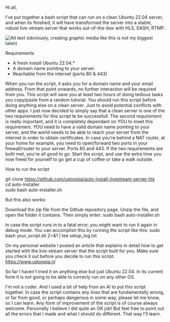 Hi all,

I've put together a bash script that can run on a clean Ubuntu 22.04 server, and when its finished, it will have transformed the server into a stable, robust live-stream server that works out-of-the-box with HLS, DASH, RTMP.

![Alt text](https://i.imgur.com/ERG9hoj.png "header image")
(obviously, creating graphic media like this is not my biggest talen)

Requirements

- A fresh install Ubuntu 22.04.*
- A domain name pointing to your server.
- Reachable from the internet (ports 80 & 443)

When you run the script, it asks you for a domain name and your email address. From that point onwards, no further interaction will be required from you. This script will save you at least two hours of doing tedious tasks you copy/paste from a random tutorial. You should run this script before doing anything else on a clean server. Just to avoid potential conflicts with other apps. I just now decided to simply say that a clean server is one of the two requirements for this script te be successfull. The second requirement is really important, and it is completely dependant on YOU to meet this requirement. YOU need to have a valid domain name pointing to your server, and the world needs to be able to reach your server from the internet in order to obtain certificates. In case you're behind a NAT router, at your home for example, you need to open/forward two ports in your firewall/router to your server. Ports 80 and 443. If the two requirements are both met, you're all good to go. Start the script, and use the extra time you now freed for yourself to go get a cup of coffee or take a walk outside. 

How to run the script

  git clone https://github.com/ustoopia/auto-install-livestream-server-hls \
  cd auto-installer \
  sudo bash auto-installer.sh

But this also works:

Download the zip file from the Github repository page. Unzip the file, and 
open the folder it contains. Then simply enter: sudo bash auto-installer.sh

In case the script runs in to a fatal error, you might want to run it again in debug mode. You can accomplish this by running the script like this: sudo bash your_script.sh 2>&1 | tee setup_log.txt

On my personal website I posted an article that explains in detail how to get started with the live-stream server that the script built for you. Make sure you check it out before you decide to run this script. https://www.ustoopia.nl

So far I haven't tried it on anything else but just Ubuntu 22.04. In its current form it is not going to be able to correcly run on any other OS.

I'm not a coder. And I used a bit of help from an AI to put this script together. In case the script contains any lines that are fundamentally wrong, or far from good, or perhaps dangerous in some way, please let me know, so I can learn. Any form of improvement of the script is of course always welcome. Personally I believe I did quite an OK job! But feel free to point out all the errors that I made and what I should do different. That way I'll learn.
